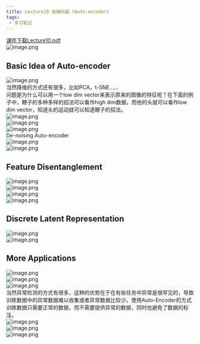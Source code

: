 ```yaml
---
title: Lecture10 自编码器 (Auto-encoder)
tags:
 - 学习笔记
---
```


[课件下载Lecture10.pdf](https://speech.ee.ntu.edu.tw/~hylee/ml/ml2021-course-data/auto_v8.pdf)<br />![image.png](https://yeyi0003.oss-cn-hangzhou.aliyuncs.com/1708506864375-1590c3a2-f362-41f6-b1bf-2e1abaa8bb3e.png)

## Basic Idea of Auto-encoder

![image.png](https://yeyi0003.oss-cn-hangzhou.aliyuncs.com/1708507938552-f8de326a-eb9c-4589-acdb-80d17b9832c1.png)<br />当然降维的方式还有很多，比如PCA，t-SNE......<br />问题是为什么可以用一个low dim vector来表示原来的图像的特征呢？在下面的例子中，鞭子的多种多样的招法可以看作high dim数据，而他的头就可以看作low dim vector，知道头的运动就可以知道鞭子的招法。<br />![image.png](https://yeyi0003.oss-cn-hangzhou.aliyuncs.com/1708508508064-56efeb0e-d810-435e-b5e5-936cf8313650.png)<br />![image.png](https://yeyi0003.oss-cn-hangzhou.aliyuncs.com/1708509235485-44f4e823-fcd1-4d97-bce5-f5678c96f54c.png)<br />![image.png](https://yeyi0003.oss-cn-hangzhou.aliyuncs.com/1708509169886-8c1b4c6b-67e6-4d07-8d83-e7cf3a0d50a9.png)<br />De-noising Auto-encoder<br />![image.png](https://yeyi0003.oss-cn-hangzhou.aliyuncs.com/1708519217849-60a254ca-b82e-4134-a8f0-6abb8fc2659d.png)<br />![image.png](https://yeyi0003.oss-cn-hangzhou.aliyuncs.com/1708519298268-b4c7abb9-0c67-4ed1-a878-c5df743c0b7b.png)

## Feature Disentanglement

![image.png](https://yeyi0003.oss-cn-hangzhou.aliyuncs.com/1708519902336-5d3dea2b-ecf0-4316-96ec-f4c34a53a476.png)<br />![image.png](https://yeyi0003.oss-cn-hangzhou.aliyuncs.com/1708520378942-a1cb477e-fedc-432a-b030-543e2aee8fdc.png)<br />![image.png](https://yeyi0003.oss-cn-hangzhou.aliyuncs.com/1708520552854-b0f614f0-ead7-4105-a7b1-94740a525f1e.png)<br />![image.png](https://yeyi0003.oss-cn-hangzhou.aliyuncs.com/1708520581334-84e55286-48f3-484d-8af1-1c16988d8d86.png)

## Discrete Latent Representation

![image.png](https://yeyi0003.oss-cn-hangzhou.aliyuncs.com/1708521185337-e3af6568-d067-41be-a65f-5c9166cb0e15.png)<br />![image.png](https://yeyi0003.oss-cn-hangzhou.aliyuncs.com/1708521602683-3f3481b0-5fc1-4b58-9835-666c4e3d7ce8.png)

## More Applications

![image.png](https://yeyi0003.oss-cn-hangzhou.aliyuncs.com/1708521789752-455ef2c5-a703-4165-9e3f-6c08d01478c1.png)		<br />![image.png](https://yeyi0003.oss-cn-hangzhou.aliyuncs.com/1708521960006-8e9d4567-8d8c-4bee-b526-a09d1e716dab.png)<br />![image.png](https://yeyi0003.oss-cn-hangzhou.aliyuncs.com/1708522136998-00381f3f-8de5-4f14-b14d-aca4e5d28f45.png)<br />当然异常检测的方式有很多，这种的优势在于在有些任务中异常是很罕见的，导致训练数据中的异常数据难以收集或者异常数据比较少。使用Auto-Encoder的方式训练数据只需要正常的数据，而不需要提供异常的数据，同时也避免了数据的标注。<br />![image.png](https://yeyi0003.oss-cn-hangzhou.aliyuncs.com/1708522153478-30815084-a725-4724-9a52-09d7d6583932.png)<br />![image.png](https://yeyi0003.oss-cn-hangzhou.aliyuncs.com/1708522460007-7a1077cb-bb59-447c-b7fb-a5116fb541f7.png)<br />![image.png](https://yeyi0003.oss-cn-hangzhou.aliyuncs.com/1708522562664-2e943b84-6aff-444e-a2f8-f5e155df3698.png)<br />